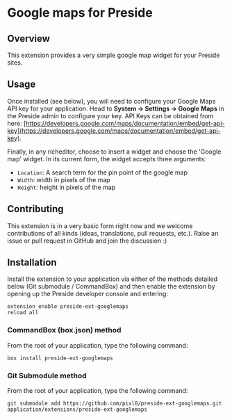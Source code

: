 # Google maps for Preside

## Overview

This extension provides a very simple google map widget for your Preside sites.

## Usage

Once installed (see below), you will need to configure your Google Maps API key for your application. Head to **System -> Settings -> Google Maps** in the Preside admin to configure your key. API Keys can be obtained from here: [https://developers.google.com/maps/documentation/embed/get-api-key](https://developers.google.com/maps/documentation/embed/get-api-key).

Finally, in any richeditor, choose to insert a widget and choose the 'Google map' widget. In its current form, the widget accepts three arguments:

* `Location`: A search term for the pin point of the google map
* `Width`: width in pixels of the map
* `Height`: height in pixels of the map

## Contributing

This extension is in a very basic form right now and we welcome contributions of all kinds (ideas, translations, pull requests, etc.). Raise an issue or pull request in GitHub and join the discussion :)

## Installation

Install the extension to your application via either of the methods detailed below (Git submodule / CommandBox) and then enable the extension by opening up the Preside developer console and entering:

```
extension enable preside-ext-googlemaps
reload all
```

### CommandBox (box.json) method

From the root of your application, type the following command:

```
box install preside-ext-googlemaps
```

### Git Submodule method

From the root of your application, type the following command:

```
git submodule add https://github.com/pixl8/preside-ext-googlemaps.git application/extensions/preside-ext-googlemaps
```


